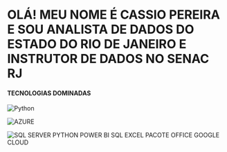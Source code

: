 # OLÁ! MEU NOME É CASSIO PEREIRA E SOU ANALISTA DE DADOS DO ESTADO DO RIO DE JANEIRO E INSTRUTOR DE DADOS NO SENAC RJ

#### TECNOLOGIAS DOMINADAS

![Python](https://img.shields.io/badge/Python-14354C?style=for-the-badge&logo=python&logoColor=white)

![AZURE](https://img.shields.io/badge/Microsoft_Azure-0089D6?style=for-the-badge&logo=microsoft-azure&logoColor=white)

![SQL SERVER](https://img.shields.io/badge/Microsoft_SQL_Server-CC2927?style=for-the-badge&logo=microsoft-sql-server&logoColor=white)
PYTHON
POWER BI 
SQL
EXCEL
PACOTE OFFICE
GOOGLE CLOUD
